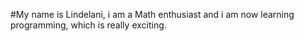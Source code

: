 #My name is Lindelani, i am a Math enthusiast and i am now learning programming, which is really exciting.
